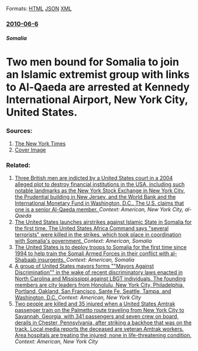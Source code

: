 
Formats: [HTML](/news/2010/06/6/two-men-bound-for-somalia-to-join-an-islamic-extremist-group-with-links-to-al-qaeda-are-arrested-at-kennedy-international-airport-new-york.html)  [JSON](/news/2010/06/6/two-men-bound-for-somalia-to-join-an-islamic-extremist-group-with-links-to-al-qaeda-are-arrested-at-kennedy-international-airport-new-york.json)  [XML](/news/2010/06/6/two-men-bound-for-somalia-to-join-an-islamic-extremist-group-with-links-to-al-qaeda-are-arrested-at-kennedy-international-airport-new-york.xml)  

### [2010-06-6](/news/2010/06/6/index.md)

##### Somalia
# Two men bound for Somalia to join an Islamic extremist group with links to Al-Qaeda are arrested at Kennedy International Airport, New York City, United States. 




### Sources:

1. [The New York Times](https://www.nytimes.com/2010/06/07/nyregion/07terror.html?src=mv)
1. [Cover Image](https://static01.nyt.com/images/2010/06/07/nyregion/07terror01_span/07terror01_span-thumbStandard.jpg)

### Related:

1. [ Three British men are indicted by a United States court in a 2004 alleged plot to destroy financial institutions in the USA, including such notable landmarks as the New York Stock Exchange in New York City, the Prudential building in New Jersey, and the World Bank and the International Monetary Fund in Washington, D.C.. The U.S. claims that one is a senior Al-Qaeda member. ](/news/2005/04/12/three-british-men-are-indicted-by-a-united-states-court-in-a-2004-alleged-plot-to-destroy-financial-institutions-in-the-usa-including-such.md) _Context: American, New York City, al-Qaeda_
2. [The United States launches airstrikes against Islamic State in Somalia for the first time. The United States Africa Command says "several terrorists" were killed in the strikes, which took place in coordination with Somalia's government. ](/news/2017/11/3/the-united-states-launches-airstrikes-against-islamic-state-in-somalia-for-the-first-time-the-united-states-africa-command-says-several-te.md) _Context: American, Somalia_
3. [The United States is to deploy troops to Somalia for the first time since 1994 to help train the Somali Armed Forces in their conflict with al-Shabaab insurgents. ](/news/2017/04/14/the-united-states-is-to-deploy-troops-to-somalia-for-the-first-time-since-1994-to-help-train-the-somali-armed-forces-in-their-conflict-with.md) _Context: American, Somalia_
4. [A group of United States mayors forms ""Mayors Against Discrimination"" in the wake of recent discriminatory laws enacted in North Carolina and Mississippi against LBGT individuals. The founding members are city leaders from Honolulu, New York City, Philadelphia, Portland, Oakland, San Francisco, Sante Fe, Seattle, Tampa, and Washington, D.C. ](/news/2016/04/8/a-group-of-united-states-mayors-forms-mayors-against-discrimination-in-the-wake-of-recent-discriminatory-laws-enacted-in-north-carolina.md) _Context: American, New York City_
5. [Two people are killed and 35 injured when a United States Amtrak passenger train on the Palmetto route traveling from New York City to Savannah, Georgia, with 341 passengers and seven crew on board, derails in Chester, Pennsylvania, after striking a backhoe that was on the track. Local media reports the deceased are veteran Amtrak workers. Area hospitals are treating the injured; none in life-threatening condition. ](/news/2016/04/3/two-people-are-killed-and-35-injured-when-a-united-states-amtrak-passenger-train-on-the-palmetto-route-traveling-from-new-york-city-to-savan.md) _Context: American, New York City_
